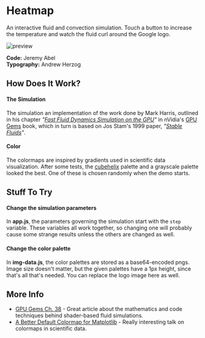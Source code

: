 # Heatmap
An interactive fluid and convection simulation. Touch a button to increase the temperature and watch the fluid curl around the Google logo.

![preview](https://anypixel-storage.appspot.com/docs/preview-heatmap.jpg)

**Code:** Jeremy Abel
<br />
**Typography:** Andrew Herzog

## How Does It Work?
#### The Simulation
The simulation an implementation of the work done by Mark Harris, outlined in his chapter *"[Fast Fluid Dynamics Simulation on the GPU](http://http.developer.nvidia.com/GPUGems/gpugems_ch38.html)"* in nVidia's [GPU Gems](https://developer.nvidia.com/gpugems) book, which in turn is based on Jos Stam's 1999 paper, *"[Stable Fluids](http://www.dgp.toronto.edu/people/stam/reality/Research/pdf/ns.pdf)"*.

#### Color
The colormaps are inspired by gradients used in scientific data visualization. After some tests, the [cubehelix](http://www.mrao.cam.ac.uk/~dag/CUBEHELIX/) palette and a grayscale palette looked the best. One of these is chosen randomly when the demo starts.

## Stuff To Try
#### Change the simulation parameters
In **app.js**, the parameters governing the simulation start with the ```step``` variable. These variables all work together, so changing one will probably cause some strange results unless the others are changed as well.

#### Change the color palette
In **img-data.js**, the color palettes are stored as a base64-encoded pngs. Image size doesn't matter, but the given palettes have a 1px height, since that's all that's needed. You can replace the logo image here as well.

## More Info
- [GPU Gems Ch. 38](http.developer.nvidia.com/GPUGems/gpugems_ch38.html) - Great article about the mathematics and code techniques behind shader-based fluid simulations. 
- [A Better Default Colormap for Matplotlib](https://www.youtube.com/watch?v=xAoljeRJ3lU) - Really interesting talk on colormaps in scientific data.
